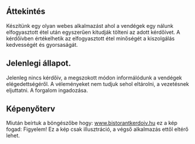 ## Áttekintés
Készítünk egy olyan webes alkalmazást ahol a vendégek egy nálunk elfogyasztott étel után egyszerűen kitudják tölteni az adott kérdőívet.
A kérdőívben értékelhetik az elfogyasztott étel minőségét a kiszolgálás kedvességét és gyorsaságát.

## Jelenlegi állapot.
Jelenleg nincs kérdőív, a megszokott módon informálódunk a vendégek elégedettségéről.
A véleményeket nem tudjuk sehol eltárolni, a vezetésnek eljuttatni.
A forgalom ingadozása.


## Képenyőterv
Miután beírtuk a böngészőbe hogy: www.bistorantkerdoiv.hu ez a kép fogad:
Figyelem! Ez a kép csak illusztráció, a végső alkalmazás ettől eltérő lehet.

